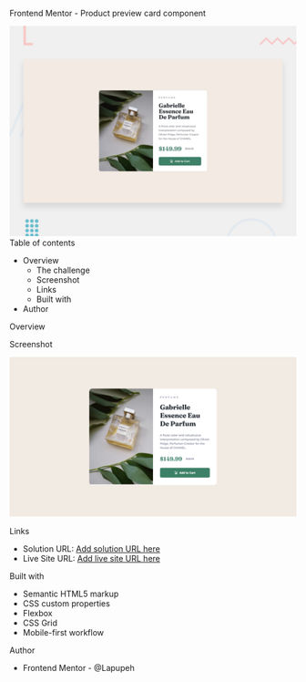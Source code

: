 Frontend Mentor - Product preview card component

![Design preview for the Product preview card component coding challenge](./design/desktop-preview.jpg)
Table of contents

- Overview
  - The challenge
  - Screenshot
  - Links
  - Built with
- Author


Overview

Screenshot

![](./Preview.png)


Links

- Solution URL: [Add solution URL here](https://your-solution-url.com)
- Live Site URL: [Add live site URL here](https://your-live-site-url.com)



Built with

- Semantic HTML5 markup
- CSS custom properties
- Flexbox
- CSS Grid
- Mobile-first workflow

Author
- Frontend Mentor - @Lapupeh

